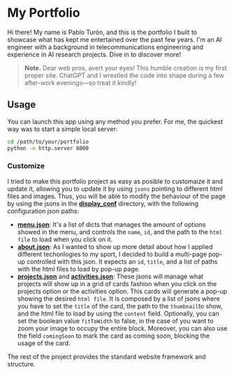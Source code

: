 # My Portfolio

Hi there! My name is Pablo Turón, and this is the portfolio I built to showcase what has kept me entertained over the past few years. I'm an AI engineer with a background in telecommunications engineering and experience in AI research projects. Dive in to discover more!

> **Note.** Dear web pros, avert your eyes! This humble creation is my first proper site. ChatGPT and I wrestled the code into shape during a few after-work evenings—so treat it kindly!

## Usage

You can launch this app using any method you prefer. For me, the quickest way was to start a simple local server:

```bash
cd /path/to/your/portfolio
python -m http.server 8000
```

### Customize

I tried to make this portfolio project as easy as posible to customaize it and update it, allowing you to update it by using `jsons` pointing to different html files and images. Thus, you will be able
to modify the behaviour of the page by using the jsons in the **[display_conf](display_conf)** directory, with the following configuration json paths:

- **[menu.json](display_conf/menu.json)**: It's a list of dicts that manages the amount of options showed in the menu, and controls the `name`, `id`, and the path to the `html file` to load when you click on it.
- **[about.json](display_conf/about.json)**: As I wanted to show up more detail about how I applied different techonlogies to my sport, I decided to build a multi-page pop-up controlled with this json. It expects an `id`, `title`, and a list of paths with the html files to load by pop-up page.
- **[projects.json](display_conf/projects.json)** and **[activities.json](display_conf/activities.json)**: These jsons will manage what projects will show up in a grid of cards fashion when you click on the projects option or the activities option. This cards will generate a pop-up showing the desired `html file`. It is composed by a list of jsons where you have to set the `title` of the card, the path to the `thumbnail`to show, and the html file to load by using the `content` field. Optionally, you can set the boolean value `fitToWidth` to false, in the case of you want to zoom your image to occupy the entire block. Moreover, you can also use the field `comingSoon` to mark the card as coming soon, blocking the usage of the card.

The rest of the project provides the standard website framework and structure.